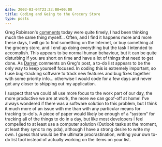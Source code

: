 ```yaml
---
date: 2003-03-04T23:23:00+00:00
title: Coding and Going to the Grocery Store
type: posts
---
```

Greg Robinson's [comments](https://dotnetweblogs.com/grobinson/posts/3388.aspx) today were quite timely, I had been thinking much the same thing myself... Often, and I find it happens more and more these days, I will go to find something on the Internet, or buy something at the grocery store, and I end up doing everything but the task I intended to accomplish. This appears to be normal human behaviour, but it can be quite disturbing if you are short on time and have a lot of things that need to get done. As [Darren](https://dotnetweblogs.com/DNeimke) comments on Greg's post, a to-do list appears to be the only way to keep yourself focused. In coding this is extremely important, so I use bug-tracking software to track new features and bug fixes together with some priority info... otherwise I would code for a few days and never get any closer to shipping out my application.

I suspect that we could all use more focus to the work part of our day, the more productive we are at work, the more we can goof-off at home! I've always wondered if there was a software solution to this problem, but I think it much more of an issue with me than with any particular means for tracking to-do's. A piece of paper would likely be enough of a "system" for tracking all of the things to do in a day, but like most developers I feel compelled to at least use a computer solution (Outlook tasks at the moment, at least they sync to my pda), although I have a strong desire to write my own. I guess that would be the ultimate procrastination, writing your own to-do list tool instead of actually working on the items on your list.
